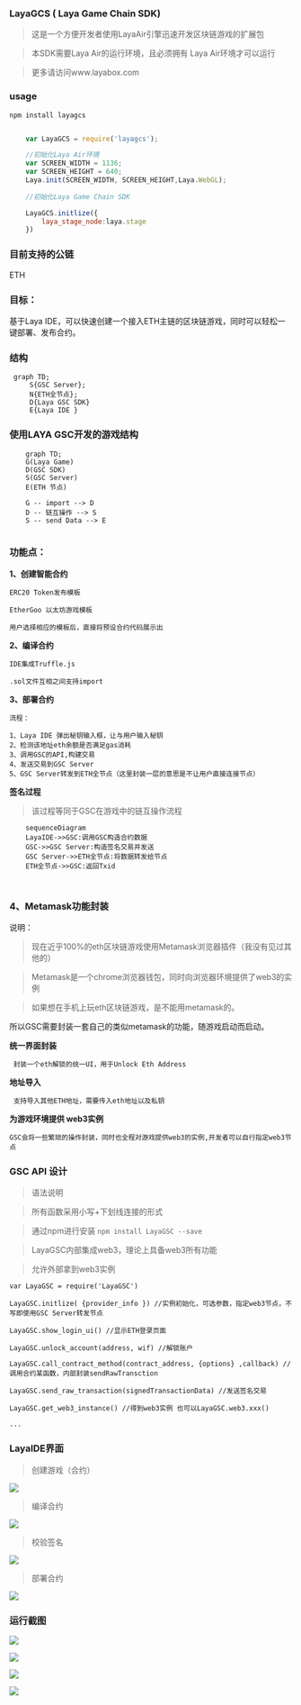 ### LayaGCS ( Laya Game Chain SDK)

> 这是一个方便开发者使用LayaAir引擎迅速开发区块链游戏的扩展包

> 本SDK需要Laya Air的运行环境，且必须拥有 Laya Air环境才可以运行

> 更多请访问www.layabox.com


### usage

``npm install layagcs``

```javascript

    var LayaGCS = require('layagcs');

    //初始化Laya Air环境
    var SCREEN_WIDTH = 1136;
	var SCREEN_HEIGHT = 640;
    Laya.init(SCREEN_WIDTH, SCREEN_HEIGHT,Laya.WebGL);
     
    //初始化Laya Game Chain SDK

    LayaGCS.initlize({
        laya_stage_node:laya.stage
    })
```

### 目前支持的公链

ETH


### 目标：

基于Laya IDE，可以快速创建一个接入ETH主链的区块链游戏，同时可以轻松一键部署、发布合约。


### 结构

```
 graph TD;
     S{GSC Server};
     N{ETH全节点};
     D{Laya GSC SDK}
     E{Laya IDE }
```


### 使用LAYA GSC开发的游戏结构

```
    graph TD;
    G(Laya Game)
    D(GSC SDK)
    S(GSC Server)
    E(ETH 节点)
    
    G -- import --> D
    D -- 链互操作 --> S
    S -- send Data --> E
    
```


### 功能点：

**1、创建智能合约**

    ERC20 Token发布模板

    EtherGoo 以太坊游戏模板

    用户选择相应的模板后，直接将预设合约代码展示出


**2、编译合约**

    IDE集成Truffle.js

    .sol文件互相之间支持import

    


**3、部署合约**

    
    流程：
    
    1、Laya IDE 弹出秘钥输入框，让与用户输入秘钥
    2、检测该地址eth余额是否满足gas消耗
    3、调用GSC的API,构建交易
    4、发送交易到GSC Server
    5、GSC Server转发到ETH全节点（这里封装一层的意思是不让用户直接连接节点）
    
    
    
    
    
    
**签名过程**

> 该过程等同于GSC在游戏中的链互操作流程

```
    sequenceDiagram
    LayaIDE->>GSC:调用GSC构造合约数据
    GSC->>GSC Server:构造签名交易并发送
    GSC Server->>ETH全节点:将数据转发给节点
    ETH全节点->>GSC:返回Txid
    
    
``` 




### 4、Metamask功能封装

说明：
> 现在近乎100%的eth区块链游戏使用Metamask浏览器插件（我没有见过其他的）

> Metamask是一个chrome浏览器钱包，同时向浏览器环境提供了web3的实例

> 如果想在手机上玩eth区块链游戏，是不能用metamask的。


所以GSC需要封装一套自己的类似metamask的功能，随游戏启动而启动。



**统一界面封装**

     封装一个eth解锁的统一UI，用于Unlock Eth Address

**地址导入**
    
     支持导入其他ETH地址，需要传入eth地址以及私钥


**为游戏环境提供 web3实例**

    GSC会将一些繁琐的操作封装，同时也全程对游戏提供web3的实例,开发者可以自行指定web3节点





### GSC API 设计

> 语法说明

> 所有函数采用小写+下划线连接的形式

> 通过npm进行安装 ``npm install LayaGSC --save``

> LayaGSC内部集成web3，理论上具备web3所有功能

> 允许外部拿到web3实例

    var LayaGSC = require('LayaGSC')

    LayaGSC.initlize( {provider_info }) //实例初始化，可选参数，指定web3节点，不写即使用GSC Server转发节点
    
    LayaGSC.show_login_ui() //显示ETH登录页面
    
    LayaGSC.unlock_account(address, wif) //解锁账户
    
    LayaGSC.call_contract_method(contract_address, {options} ,callback) //调用合约某函数，内部封装sendRawTransction
    
    LayaGSC.send_raw_transaction(signedTransactionData) //发送签名交易
    
    LayaGSC.get_web3_instance() //得到web3实例 也可以LayaGSC.web3.xxx()
    
    ...
    
    
    
    

### LayaIDE界面

> 创建游戏（合约）

![](https://simg1.zhubaijia.com/UC20180604_154816.png)


> 编译合约

![](https://simg1.zhubaijia.com/UC20180604_160453.png)


> 校验签名

![](https://simg1.zhubaijia.com/UC20180604_160418.png)


> 部署合约

![](https://simg1.zhubaijia.com/UC20180604_161430.png)



    
    
    
    




### 运行截图

![](https://simg1.zhubaijia.com/UC20180609_114822.png)


![](https://simg1.zhubaijia.com/UC20180612_150501.png)


![](https://simg1.zhubaijia.com/UC20180612_150529.png)


![](https://simg1.zhubaijia.com/UC20180608_190857.png)

